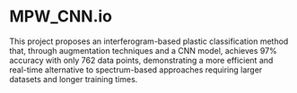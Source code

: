 # MPW_CNN.io
This project proposes an interferogram-based plastic classification method that, through augmentation techniques and a CNN model, achieves 97% accuracy with only 762 data points, demonstrating a more efficient and real-time alternative to spectrum-based approaches requiring larger datasets and longer training times.
